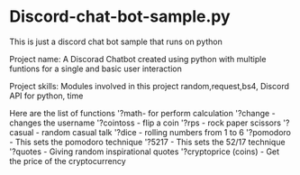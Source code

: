 # Discord-chat-bot-sample.py
This is just a discord chat bot sample that runs on python

Project name: A Discorad Chatbot created using python with multiple funtions 
for a single and basic user interaction 

Project skills: Modules involved in this project random,request,bs4,
Discord API for python, time


Here are the list of functions
'?math- for perform calculation 
'?change - changes the username
'?cointoss - flip a coin
'?rps - rock paper scissors
'?casual - random casual talk 
'?dice - rolling numbers from 1 to 6 
'?pomodoro - This sets the pomodoro technique 
'?5217 - This sets the 52/17 technique 
'?quotes - Giving random inspirational quotes 
'?cryptoprice (coins) - Get the price of the cryptocurrency 
